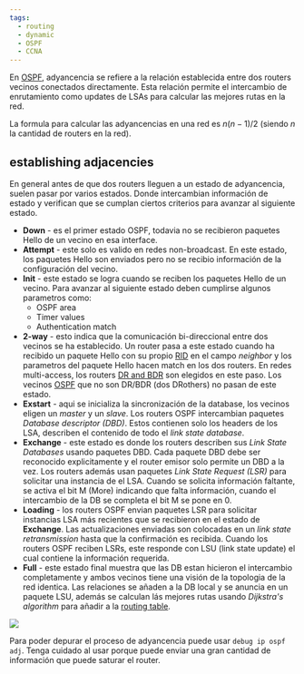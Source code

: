 ```yaml
---
tags:
  - routing
  - dynamic
  - OSPF
  - CCNA
---
```


En [OSPF](OSPF.md), adyancencia se refiere a la relación establecida entre dos routers vecinos conectados directamente. Esta relación permite el intercambio de enrutamiento como updates de LSAs para calcular las mejores rutas en la red. 

La formula para calcular las adyancencias en una red es $n(n-1)/2$ (siendo $n$ la cantidad de routers en la red). 

## establishing adjacencies
En general antes de que dos routers lleguen a un estado de adyancencia, suelen pasar por varios estados. Donde intercambian información de estado y verifican que se cumplan ciertos criterios para avanzar al siguiente estado.

- **Down** - es el primer estado OSPF, todavia no se recibieron paquetes Hello de un vecino en esa interface.
- **Attempt** - este solo es valido en redes non-broadcast. En este estado, los paquetes Hello son enviados pero no se recibio información de la configuración del vecino.
- **Init** - este estado se logra cuando se reciben los paquetes Hello de un vecino. Para avanzar al siguiente estado deben cumplirse algunos parametros como:
	- OSPF area 
	- Timer values
	- Authentication match
- **2-way** - esto indica que la comunicación bi-direccional entre dos vecinos se ha establecido. Un router pasa a este estado cuando ha recibido un paquete Hello con su propio [RID](RID.md) en el campo _neighbor_ y los parametros del paquete Hello hacen match en los dos routers. En redes multi-access, los routers [DR and BDR](OSPF/DR%20and%20BDR.md) son elegidos en este paso. Los vecinos [OSPF](OSPF.md) que no son DR/BDR (dos DRothers) no pasan de este estado. 
- **Exstart** - aqui se inicializa la sincronización de la database, los vecinos eligen un _master_ y un _slave_. Los routers OSPF intercambian paquetes _Database descriptor (DBD)_. Estos contienen solo los headers de los LSA, describen el contenido de todo el _link state database_. 
- **Exchange** - este estado es donde los routers describen sus _Link State Databases_ usando paquetes DBD. Cada paquete DBD debe ser reconocido explicitamente y el router emisor solo permite un DBD a la vez. Los routers además usan paquetes _Link State Request (LSR)_ para solicitar una instancia de el LSA. Cuando se solicita información faltante, se activa el bit M (More) indicando que falta información, cuando el intercambio de la DB se completa el bit M se pone en 0. 
- **Loading** - los routers OSPF envian paquetes LSR para solicitar instancias LSA más recientes que se recibieron en el estado de **Exchange**. Las actualizaciones enviadas son colocadas en un _link state retransmission_ hasta que la confirmación es recibida. Cuando los routers OSPF reciben LSRs, este responde con LSU (link state update) el cual contiene la información requerida. 
- **Full** - este estado final muestra que las DB estan hicieron el intercambio completamente y ambos vecinos tiene una visión de la topologia de la red identica. Las relaciones se añaden a la DB local y se anuncia en un paquete LSU, además se calculan lás mejores rutas usando _Dijkstra's algorithm_ para añadir a la [routing table](basics%20of%20routing/routing%20table.md). 

![](16-4-scaled.jpg)

Para poder depurar el proceso de adyancencia puede usar `debug ip ospf adj`. Tenga cuidado al usar porque puede enviar una gran cantidad de información que puede saturar el router. 